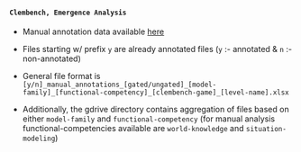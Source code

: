 #### `Clembench, Emergence Analysis`

- Manual annotation data available [here](https://drive.google.com/drive/u/1/folders/1XqRdQc9mdDNvI3zWt0Atd686eyylUK8V)

- Files starting w/ prefix `y` are already annotated files (`y` :- annotated & `n` :- non-annotated)

- General file format is `[y/n]_manual_annotations_[gated/ungated]_[model-family]_[functional-competency]_[clembench-game]_[level-name].xlsx`

- Additionally, the gdrive directory contains aggregation of files based on either `model-family` and `functional-competency` (for manual analysis functional-competencies available are `world-knowledge` and `situation-modeling`)
